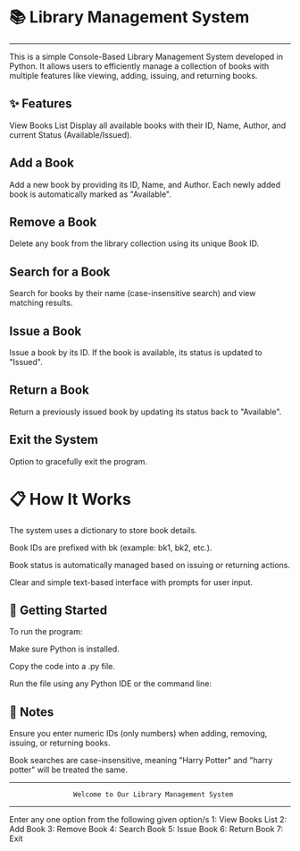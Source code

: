 # 📚 Library Management System
---
This is a simple Console-Based Library Management System developed in Python.
It allows users to efficiently manage a collection of books with multiple features like viewing, adding, issuing, and returning books.

## ✨ Features
View Books List
Display all available books with their ID, Name, Author, and current Status (Available/Issued).

## Add a Book
Add a new book by providing its ID, Name, and Author. Each newly added book is automatically marked as "Available".

## Remove a Book
Delete any book from the library collection using its unique Book ID.

## Search for a Book
Search for books by their name (case-insensitive search) and view matching results.

## Issue a Book
Issue a book by its ID. If the book is available, its status is updated to "Issued".

## Return a Book
Return a previously issued book by updating its status back to "Available".

## Exit the System
Option to gracefully exit the program.

# 📋 How It Works
The system uses a dictionary to store book details.

Book IDs are prefixed with bk (example: bk1, bk2, etc.).

Book status is automatically managed based on issuing or returning actions.

Clear and simple text-based interface with prompts for user input.

## 🚀 Getting Started
To run the program:

Make sure Python is installed.

Copy the code into a .py file.

Run the file using any Python IDE or the command line:

## 📌 Notes
Ensure you enter numeric IDs (only numbers) when adding, removing, issuing, or returning books.

Book searches are case-insensitive, meaning "Harry Potter" and "harry potter" will be treated the same.


--------------------------------------------------
                    Welcome to Our Library Management System
--------------------------------------------------
Enter any one option from the following given option/s
 1: View Books List 
 2: Add Book 
 3: Remove Book 
 4: Search Book 
 5: Issue Book 
 6: Return Book 
 7: Exit
